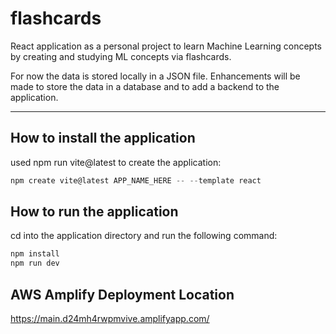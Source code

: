 # flashcards

React application as a personal project to learn Machine Learning concepts by creating and studying ML concepts via flashcards.

For now the data is stored locally in a JSON file.
Enhancements will be made to store the data in a database and to add a backend to the application.

---
## How to install the application
used npm run vite@latest to create the application:
```javascript
npm create vite@latest APP_NAME_HERE -- --template react
```

## How to run the application
cd into the application directory and run the following command:
```javascript
npm install
npm run dev
```

## AWS Amplify Deployment Location
https://main.d24mh4rwpmvive.amplifyapp.com/